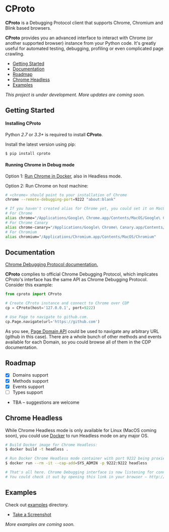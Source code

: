 # CProto

**CProto** is a Debugging Protocol client that supports Chrome, Chromium and Blink based browsers.

**CProto** provides you an advanced interface to interact with Chrome (or another supported browser) instance from your Python code.
It's greatly useful for automated testing, debugging, profiling or even complicated page crawling.

- [Getting Started](#getting-started)
- [Documentation](#documentation)
- [Roadmap](#roadmap)
- [Chrome Headless](#chrome-headless)
- [Examples](#examples)

*This project is under development. More updates are coming soon.*

## Getting Started

#### Installing CProto

Python *2.7* or *3.3+* is required to install **CProto**.

Install the latest version using pip:

```sh
$ pip install cproto
```

#### Running Chrome in Debug mode

Option 1: [Run Chrome in Docker](#chrome-headless), also in Headless mode.

Option 2: Run Chrome on host machine:

```sh
# «chrome» should point to your installation of Chrome
chrome --remote-debugging-port=9222 "about:blank"

# If you haven't created alias for Chrome yet, you could set it on MacOS like that:
# For Chrome
alias chrome="/Applications/Google\ Chrome.app/Contents/MacOS/Google\ Chrome"
# For Chrome Canary
alias chrome-canary="/Applications/Google\ Chrome\ Canary.app/Contents/MacOS/Google\ Chrome\ Canary"
# For Chromium
alias chromium="/Applications/Chromium.app/Contents/MacOS/Chromium"
```

## Documentation

[Chrome Debugging Protocol documentation.](https://chromedevtools.github.io/devtools-protocol/)

**CProto** complies to official Chrome Debugging Protocol, which implicates CProto's interface has the same API as Chrome Debugging Protocol. Consider this example:

```python
from cproto import CProto

# Create CProto instance and connect to Chrome over CDP
cp = CProto(host='127.0.0.1', port=9222)

# Use Page to navigate to github.com.
cp.Page.navigate(url='https://github.com')
```

As you see, [Page Domain API](https://chromedevtools.github.io/devtools-protocol/tot/Page/) could be used to navigate any arbitrary URL (github in this case). There are a whole bunch of other methods and events available for each Domain, so you could browse all of them in the CDP documentation.

## Roadmap

- [x] Domains support
- [x] Methods support
- [x] Events support
- [ ] Types support
- TBA – suggestions are welcome

## Chrome Headless

While Chrome Headless mode is only available for Linux (MacOS coming soon), you could use [Docker](https://www.docker.com/) to run Headless mode on any major OS.

```sh
# Build Docker image for Chrome Headless:
$ docker build -t headless .

# Run Docker Chrome Headless mode container with port 9222 being proxied to the host machine:
$ docker run --rm -it --cap-add=SYS_ADMIN -p 9222:9222 headless

# That's all here. Chrome Debugging interface is now listening for connections.
# You could check it out by opening this link in your browser – http://localhost:9222.
```

## Examples

Check out [examples](https://github.com/asyne/cproto/tree/master/examples) directory.

- [Take a Screenshot](https://github.com/asyne/cproto/blob/master/examples/screenshot.py)

*More examples are coming soon.*
